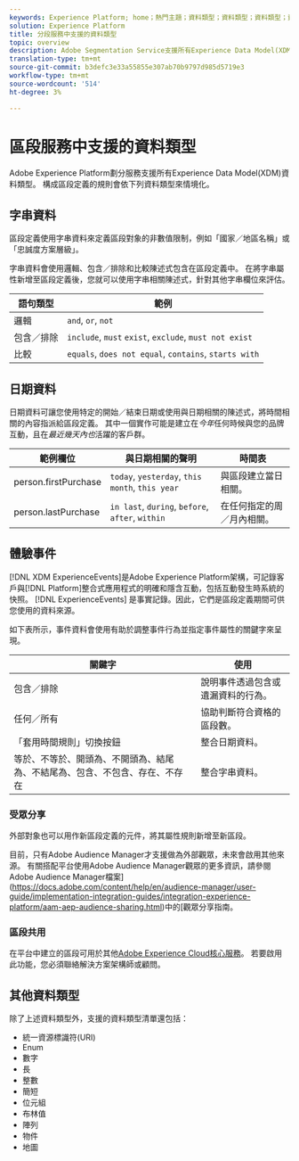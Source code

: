 ```yaml
---
keywords: Experience Platform; home；熱門主題；資料類型；資料類型；資料類型；資料類型；分段資料類型；分段；分段服務；分段服務資料類型；
solution: Experience Platform
title: 分段服務中支援的資料類型
topic: overview
description: Adobe Segmentation Service支援所有Experience Data Model(XDM)資料類型。 構成區段定義的規則會依下列資料類型來情境化。
translation-type: tm+mt
source-git-commit: b3defc3e33a55855e307ab70b9797d985d5719e3
workflow-type: tm+mt
source-wordcount: '514'
ht-degree: 3%

---
```



# 區段服務中支援的資料類型

Adobe Experience Platform劃分服務支援所有Experience Data Model(XDM)資料類型。 構成區段定義的規則會依下列資料類型來情境化。

## 字串資料

區段定義使用字串資料來定義區段對象的非數值限制，例如「國家／地區名稱」或「忠誠度方案層級」。

字串資料會使用邏輯、包含／排除和比較陳述式包含在區段定義中。 在將字串屬性新增至區段定義後，您就可以使用字串相關陳述式，針對其他字串欄位來評估。

| 語句類型 | 範例 |
| -------------- | -------- |
| 邏輯 | `and`, `or`, `not` |
| 包含／排除 | `include`, `must` `exist`, `exclude`, `must not exist` |
| 比較 | `equals`,  `does not equal`,  `contains`,  `starts with` |

## 日期資料

日期資料可讓您使用特定的開始／結束日期或使用與日期相關的陳述式，將時間相關的內容指派給區段定義。 其中一個實作可能是建立在&#x200B;*今年*&#x200B;任何時候與您的品牌互動，且在&#x200B;*最近幾天內也*&#x200B;活躍的客戶群。

| 範例欄位 | 與日期相關的聲明 | 時間表 |
| ------------- | ------------------------ | --------- |
| person.firstPurchase | `today`,  `yesterday`,  `this month`,  `this year` | 與區段建立當日相關。 |
| person.lastPurchase | `in last`, `during`, `before`, `after`, `within` | 在任何指定的周／月內相關。 |

## 體驗事件

[!DNL XDM ExperienceEvents]是Adobe Experience Platform架構，可記錄客戶與[!DNL Platform]整合式應用程式的明確和隱含互動，包括互動發生時系統的快照。 [!DNL ExperienceEvents] 是事實記錄。因此，它們是區段定義期間可供您使用的資料來源。

如下表所示，事件資料會使用有助於調整事件行為並指定事件屬性的關鍵字來呈現。

| 關鍵字 | 使用 |
| ------- | --- |
| 包含／排除 | 說明事件透過包含或遺漏資料的行為。 |
| 任何／所有 | 協助判斷符合資格的區段數。 |
| 「套用時間規則」切換按鈕 | 整合日期資料。 |
| 等於、不等於、開頭為、不開頭為、結尾為、不結尾為、包含、不包含、存在、不存在 | 整合字串資料。 |

### 受眾分享

外部對象也可以用作新區段定義的元件，將其屬性規則新增至新區段。

目前，只有Adobe Audience Manager才支援做為外部觀眾，未來會啟用其他來源。 有關搭配平台使用Adobe Audience Manager觀眾的更多資訊，請參閱Adobe Audience Manager檔案](https://docs.adobe.com/content/help/en/audience-manager/user-guide/implementation-integration-guides/integration-experience-platform/aam-aep-audience-sharing.html)中的[觀眾分享指南。

### 區段共用

在平台中建立的區段可用於其他[Adobe Experience Cloud核心服務](https://docs.adobe.com/content/help/zh-Hant/core-services/interface/experience-cloud.html)。 若要啟用此功能，您必須聯絡解決方案架構師或顧問。

## 其他資料類型

除了上述資料類型外，支援的資料類型清單還包括：

- 統一資源標識符(URI)
- Enum
- 數字
- 長
- 整數
- 簡短
- 位元組
- 布林值
- 陣列
- 物件
- 地圖